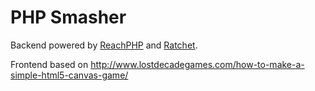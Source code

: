 # PHP Smasher

Backend powered by [ReachPHP](http://reactphp.org/) and [Ratchet](http://socketo.me/).

Frontend based on http://www.lostdecadegames.com/how-to-make-a-simple-html5-canvas-game/

